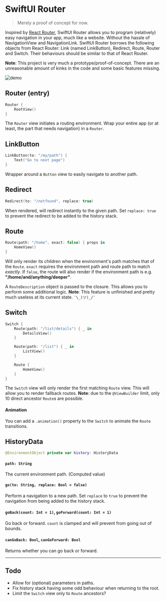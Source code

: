 SwiftUI Router
==============
> Merely a proof of concept for now.

Inspired by [React Router](https://github.com/ReactTraining/react-router), SwiftUI Router allows you to program (relatively) easy navigation in your app, much like a website. Without the hassle of NavigationView and NavigationLink. SwiftUI Router borrows the following objects from React Router: Link (named LinkButton), Redirect, Route, Router and Switch. Their behaviours should be similar to that of React Router.

**Note**: This project is very much a prototype/proof-of-concept. There are an unreasonable amount of kinks in the code and some basic features missing.

![demo](https://raw.githubusercontent.com/frzi/SwiftUIRouter/master/swiftui-router-demo.gif)

## Router (entry)
```swift
Router {
    RootView()
}
```
The `Router` view initiates a routing environment. Wrap your entire app (or at least, the part that needs navigation) in a `Router`.

## LinkButton
```swift
LinkButton(to: "/my/path") {
    Text("Go to next page")
}
```
Wrapper around a `Button` view to easily navigate to another path.

## Redirect
```swift
Redirect(to: "/notfound", replace: true)
```
When rendered, will redirect instantly to the given path. Set `replace: true` to prevent the redirect to be added to the history stack.

## Route
```swift
Route(path: "/home", exact: false) { props in
    HomeView()
}
```
Will only render its children when the environment's path matches that of the `Route`. `exact` requires the environment path and route path to match *exactly*. If `false`, the route will also render if the environment path is e.g. **"/home/and/anything/deeper"**.

A `RouteDescription` object is passed to the closure. This allows you to perform some additional logic. **Note**: This feature is unfinished and pretty much useless at its current state. `¯\_(ツ)_/¯`

## Switch
```swift
Switch {
    Route(path: "/list/details") { _ in 
        DetailsView()
    }

    Route(path: "/list") { _ in 
        ListView()
    }

    Route {
        HomeView()
    }
}
```
The `Switch` view will only render the first matching `Route` view. This will allow you to render fallback routes. **Note**: due to the `@ViewBuilder` limit, only 10 direct ancestor `Route`s are possible.

#### Animation
You can add a `.animation()` property to the `Switch` to animate the `Route` transitions.

## HistoryData
```swift
@EnvironmentObject private var history: HistoryData
```

#### `path: String`
The current environment path. (Computed value)

#### `go(to: String, replace: Bool = false)`
Perform a navigation to a new path. Set `replace` to `true` to prevent the navigation from being added to the history stack.

#### `goBack(count: Int = 1)`, `goForward(count: Int = 1)`
Go back or forward. `count` is clamped and will prevent from going out of bounds.

#### `canGoBack: Bool`, `canGoForward: Bool`
Returns whether you can go back or forward.

-----

## Todo
* Allow for (optional) parameters in paths.
* Fix history stack having some odd behaviour when returning to the root.
* Limit the `Switch` view only to `Route` ancestors?
